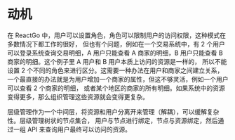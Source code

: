 # 动机

在 ReactGo 中，用户可以设置角色，角色可以限制用户的访问权限，这种模式在多数情况下都工作的很好，
但也有个问题，例如在一个交易系统中，有 2 个用户可以登录系统查询交易明细，A 用户只能查看 A
商家的明细，B 用户只能查看 B 商家的明细。这个例子里 A 用户和 B 用户本质上访问的资源是一样的，
所以不能设置 2 个不同的角色来进行区分。这需要一种办法在用户和商家之间建立关系，
一个最直接的办法就是为用户增加一个商家的属性，但这不够灵活，例如一个用户可以查看 2 个商家的明细，
或者某个地区的商家的所有明细。如果系统中的资源变得更多，那么组织管理这些资源就会变得更复杂。

层级管理作为一个中间层，将资源和用户分离开来管理（解耦），可以缓解复杂性。层级管理树状的节点集合，
用户与节点进行绑定，节点与资源绑定，然后通过一组 API 来查询用户最终可以访问的资源。
